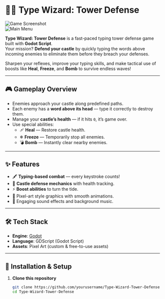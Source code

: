 # 🧙‍♂️ Type Wizard: Tower Defense  

![Game Screenshot](./screenshot-gameplay.png)  
![Main Menu](./screenshot-menu.png)  

**Type Wizard: Tower Defense** is a fast-paced typing tower defense game built with **Godot Script**.  
Your mission? **Defend your castle** by quickly typing the words above incoming enemies to eliminate them before they breach your defenses.  

Sharpen your reflexes, improve your typing skills, and make tactical use of boosts like **Heal**, **Freeze**, and **Bomb** to survive endless waves!  

---

## 🎮 Gameplay Overview  
- Enemies approach your castle along predefined paths.  
- Each enemy has a **word above its head** — type it correctly to destroy them.  
- Manage your **castle’s health** — if it hits `0`, it’s game over.  
- Use special abilities:  
  - 🩹 **Heal** — Restore castle health.  
  - ❄ **Freeze** — Temporarily stop all enemies.  
  - 💣 **Bomb** — Instantly clear nearby enemies.  

---

## ✨ Features  
- 🖋 **Typing-based combat** — every keystroke counts!  
- 🏰 **Castle defense mechanics** with health tracking.  
- ⚡ **Boost abilities** to turn the tide.  
- 🎨 Pixel-art style graphics with smooth animations.  
- 🎵 Engaging sound effects and background music.  

---

## 🛠 Tech Stack  
- **Engine**: [Godot](https://godotengine.org/)  
- **Language**: GDScript (Godot Script)  
- **Assets**: Pixel Art (custom & free-to-use assets)  

---

## 🚀 Installation & Setup  
1. **Clone this repository**  
   ```bash
   git clone https://github.com/yourusername/Type-Wizard-Tower-Defense.git
   cd Type-Wizard-Tower-Defense
